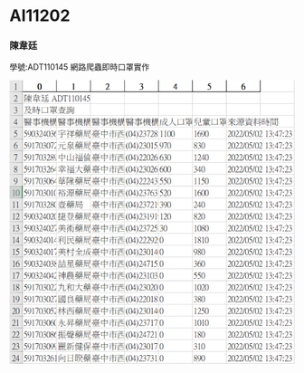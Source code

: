 # AI11202

### 陳韋廷
學號:ADT110145
網路爬蟲即時口罩實作

![image](https://github.com/ADT-110145/AI11202/blob/main/%E5%8D%B3%E6%99%82%E5%8F%A3%E7%BD%A9.png)
